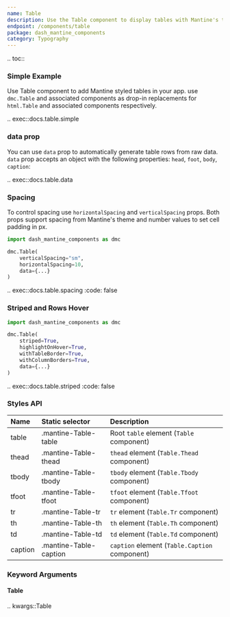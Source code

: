 ```yaml
---
name: Table
description: Use the Table component to display tables with Mantine's theme styles. An alternative to html.Table
endpoint: /components/table
package: dash_mantine_components
category: Typography
---
```


.. toc::

### Simple Example

Use Table component to add Mantine styled tables in your app. use `dmc.Table` and associated components as
drop-in replacements for `html.Table` and associated components respectively.

.. exec::docs.table.simple

### data prop

You can use `data` prop to automatically generate table rows from raw data. 
`data` prop accepts an object with the following properties: `head`, `foot`, `body`, `caption`:

.. exec::docs.table.data

### Spacing

To control spacing use `horizontalSpacing` and `verticalSpacing` props. Both props support spacing from Mantine's theme
and number values to set cell padding in px.

```python
import dash_mantine_components as dmc

dmc.Table(
    verticalSpacing="sm",
    horizontalSpacing=10,
    data={...}
)
```

.. exec::docs.table.spacing
    :code: false

### Striped and Rows Hover

```python
import dash_mantine_components as dmc

dmc.Table(
    striped=True,
    highlightOnHover=True,
    withTableBorder=True,
    withColumnBorders=True,
    data={...}
)
```

.. exec::docs.table.striped
    :code: false

### Styles API

| Name    | Static selector        | Description                                   |
|:--------|:-----------------------|:----------------------------------------------|
| table   | .mantine-Table-table   | Root `table` element (`Table` component)      |
| thead   | .mantine-Table-thead   | `thead` element (`Table.Thead` component)     |
| tbody   | .mantine-Table-tbody   | `tbody` element (`Table.Tbody` component)     |
| tfoot   | .mantine-Table-tfoot   | `tfoot` element (`Table.Tfoot` component)     |
| tr      | .mantine-Table-tr      | `tr` element (`Table.Tr` component)           |
| th      | .mantine-Table-th      | `th` element (`Table.Th` component)           |
| td      | .mantine-Table-td      | `td` element (`Table.Td` component)           |
| caption | .mantine-Table-caption | `caption` element (`Table.Caption` component) |

### Keyword Arguments

#### Table

.. kwargs::Table

